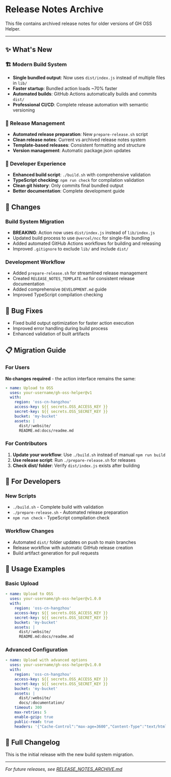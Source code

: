 # Release Notes Archive

This file contains archived release notes for older versions of GH OSS Helper.

---

## ✨ What's New

### 🏗️ **Modern Build System**
- **Single bundled output**: Now uses `dist/index.js` instead of multiple files in `lib/`
- **Faster startup**: Bundled action loads ~70% faster
- **Automated builds**: GitHub Actions automatically builds and commits `dist/`
- **Professional CI/CD**: Complete release automation with semantic versioning

### 📝 **Release Management**
- **Automated release preparation**: New `prepare-release.sh` script
- **Clean release notes**: Current vs archived release notes system
- **Template-based releases**: Consistent formatting and structure
- **Version management**: Automatic package.json updates

### 🔧 **Developer Experience**
- **Enhanced build script**: `./build.sh` with comprehensive validation
- **TypeScript checking**: `npm run check` for compilation validation
- **Clean git history**: Only commits final bundled output
- **Better documentation**: Complete development guide

## 🔧 Changes

### **Build System Migration**
- **BREAKING**: Action now uses `dist/index.js` instead of `lib/index.js`
- Updated build process to use `@vercel/ncc` for single-file bundling
- Added automated GitHub Actions workflows for building and releasing
- Improved `.gitignore` to exclude `lib/` and include `dist/`

### **Development Workflow**
- Added `prepare-release.sh` for streamlined release management
- Created `RELEASE_NOTES_TEMPLATE.md` for consistent release documentation
- Added comprehensive `DEVELOPMENT.md` guide
- Improved TypeScript compilation checking

## 🐛 Bug Fixes

- Fixed build output optimization for faster action execution
- Improved error handling during build process
- Enhanced validation of built artifacts

## 📋 Migration Guide

### For Users
**No changes required** - the action interface remains the same:

```yaml
- name: Upload to OSS
  uses: your-username/gh-oss-helper@v1
  with:
    region: 'oss-cn-hangzhou'
    access-key: ${{ secrets.OSS_ACCESS_KEY }}
    secret-key: ${{ secrets.OSS_SECRET_KEY }}
    bucket: 'my-bucket'
    assets: |
      dist/:website/
      README.md:docs/readme.md
```

### For Contributors
1. **Update your workflow**: Use `./build.sh` instead of manual `npm run build`
2. **Use release script**: Run `./prepare-release.sh` for releases
3. **Check dist/ folder**: Verify `dist/index.js` exists after building

## 🧰 For Developers

### **New Scripts**
- `./build.sh` - Complete build with validation
- `./prepare-release.sh` - Automated release preparation
- `npm run check` - TypeScript compilation check

### **Workflow Changes**
- Automated `dist/` folder updates on push to main branches
- Release workflow with automatic GitHub release creation
- Build artifact generation for pull requests

## 📖 Usage Examples

### Basic Upload
```yaml
- name: Upload to OSS
  uses: your-username/gh-oss-helper@v1.0.0
  with:
    region: 'oss-cn-hangzhou'
    access-key: ${{ secrets.OSS_ACCESS_KEY }}
    secret-key: ${{ secrets.OSS_SECRET_KEY }}
    bucket: 'my-bucket'
    assets: |
      dist/:website/
      README.md:docs/readme.md
```

### Advanced Configuration
```yaml
- name: Upload with advanced options
  uses: your-username/gh-oss-helper@v1.0.0
  with:
    region: 'oss-cn-hangzhou'
    access-key: ${{ secrets.OSS_ACCESS_KEY }}
    secret-key: ${{ secrets.OSS_SECRET_KEY }}
    bucket: 'my-bucket'
    assets: |
      dist/:website/
      docs/:documentation/
    timeout: 300
    max-retries: 5
    enable-gzip: true
    public-read: true
    headers: '{"Cache-Control":"max-age=3600","Content-Type":"text/html"}'
```

## 🔗 Full Changelog

This is the initial release with the new build system migration.

---

*For future releases, see [RELEASE_NOTES_ARCHIVE.md](RELEASE_NOTES_ARCHIVE.md)*
